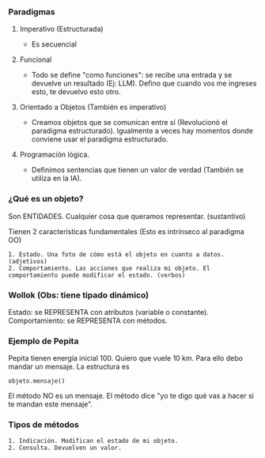 ### Paradigmas

1. Imperativo (Estructurada)
    - Es secuencial

2. Funcional
    - Todo se define "como funciones": se recibe una entrada y se devuelve un resultado (Ej: LLM). Defino que cuando vos me ingreses esto, te devuelvo esto otro. 

3. Orientado a Objetos (También es imperativo)
    -  Creamos objetos que se comunican entre sí (Revolucionó el paradigma estructurado). Igualmente a veces hay momentos donde conviene usar el paradigma estructurado.

4. Programación lógica.
    - Definimos sentencias que tienen un valor de verdad (También se utiliza en la IA).

### ¿Qué es un objeto?

Son ENTIDADES. Cualquier cosa que queramos representar. (sustantivo)

Tienen 2 características fundamentales (Esto es intrínseco al paradigma OO)

    1. Estado. Una foto de cómo está el objeto en cuanto a datos. (adjetivos)
    2. Comportamiento. Las acciones que realiza mi objeto. El comportamiento puede modificar el estado. (verbos)

### Wollok (Obs: tiene tipado dinámico)

Estado: se REPRESENTA con atributos (variable o constante).
Comportamiento: se REPRESENTA con métodos.


### Ejemplo de Pepita

Pepita tienen energía inicial 100. Quiero que vuele 10 km. Para ello debo mandar un mensaje. La estructura es

    objeto.mensaje()
El método NO es un mensaje. El método dice "yo te digo qué vas a hacer si te mandan este mensaje".

### Tipos de métodos

    1. Indicación. Modifican el estado de mi objeto.
    2. Consulta. Devuelven un valor.